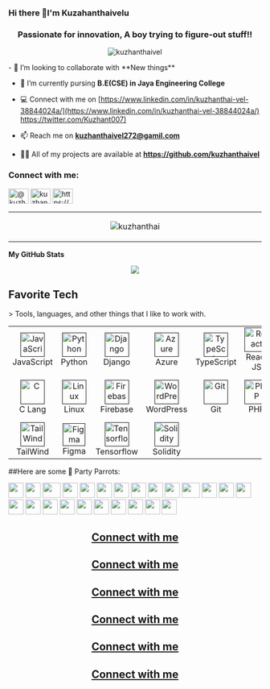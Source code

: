 ### Hi there 👋I'm Kuzahanthaivelu
<h3 align="center">Passionate for innovation, A boy trying to figure-out stuff!!</h3>

<p align="center"> <img src="https://komarev.com/ghpvc/?username=kuzhanthaivel&label=Profile%20views&color=0e75b6&style=flat" alt="kuzhanthaivel" /> </p>
- 👯 I’m looking to collaborate with **New things**

- 🌱 I’m currently pursing **B.E(CSE) in Jaya Engineering College**

- 💻 Connect with me on [https://www.linkedin.com/in/kuzhanthai-vel-38844024a/](https://www.linkedin.com/in/kuzhanthai-vel-38844024a/)   [https://twitter.com/Kuzhant007)](https://twitter.com/Kuzhant007)

- 📫 Reach me on **kuzhanthaivel272@gamil.com**

- 👨‍💻 All of my projects are available at **https://github.com/kuzhanthaivel**



<!--
**kuzhanthaivel/kuzhanthaivel** is a ✨ _special_ ✨ repository because its `README.md` (this file) appears on your GitHub profile.

Here are some ideas to get you started:

- 🔭 I’m currently working on ...
- 🌱 I’m currently learning ...
- 👯 I’m looking to collaborate on ...
- 🤔 I’m looking for help with ...
- 💬 Ask me about ...
- 📫 How to reach me: ...
- 😄 Pronouns: ...
- ⚡ Fun fact: ...
-->
<h3 align="left">Connect with me:</h3>
<p align="left">
<a href="https://twitter.com/Kuzhant007" target="blank"><img align="center" src="https://raw.githubusercontent.com/rahuldkjain/github-profile-readme-generator/master/src/images/icons/Social/twitter.svg" alt="@kuzhant007" height="30" width="40" /></a>
<a href="https://www.linkedin.com/in/kuzhanthai-vel-38844024a/" target="blank"><img align="center" src="https://raw.githubusercontent.com/rahuldkjain/github-profile-readme-generator/master/src/images/icons/Social/linked-in-alt.svg" alt="kuzhanthai" height="30" width="40" /></a>
<a href="https://www.facebook.com/profile.php?id=100068795503472" target="blank"><img align="center" src="https://raw.githubusercontent.com/rahuldkjain/github-profile-readme-generator/master/src/images/icons/Social/facebook.svg" alt="https://www.facebook.com/profile.php?id=100068795503472" height="30" width="40" /></a>

</p>










<table align="center">
  <tr>
    <td align="center" width="1000">
<p><img align="center" src="https://github-readme-stats.vercel.app/api/top-langs?username=kuzhanthaivel&show_icons=true&locale=en&layout=compact" alt="kuzhanthai" /></p>
</table>
<b>My GitHub Stats</b>
<p align="center",width:98%>
<a href="http://www.github.com/kuzhanthaivel"><img src="https://github-readme-streak-stats.herokuapp.com/?user=kuzhanthaivel&stroke=ffffff&background=1c1917&ring=0891b2&fire=0891b2&currStreakNum=ffffff&currStreakLabel=0891b2&sideNums=ffffff&sideLabels=ffffff&dates=ffffff&hide_border=true" /></a>
</p>




<h2 align="left" id="">Favorite Tech</h2>
> Tools, languages, and other things that I like to work with.

<table align="center">
  <tr>
    <td align="center" width="96">
      <a href="">
        <img src="https://upload.wikimedia.org/wikipedia/commons/thumb/9/99/Unofficial_JavaScript_logo_2.svg/1024px-Unofficial_JavaScript_logo_2.svg.png" width="48" height="48" alt="JavaScript" />
      </a>
      <br>JavaScript
    </td>
    <td align="center" width="96">
      <a href="">
        <img src="https://upload.wikimedia.org/wikipedia/commons/thumb/c/c3/Python-logo-notext.svg/1200px-Python-logo-notext.svg.png" width="48" height="48" alt="Python" />
      </a>
      <br>Python
    </td>
    <td align="center" width="96">
      <a href="">
        <img src="https://cdn.worldvectorlogo.com/logos/django.svg" width="48" height="48" alt="Django" />
      </a>
      <br>Django
    </td>
    <td align="center" width="96">
      <a href="">
        <img src="https://i.ibb.co/jDGr3z0/azure-removebg-preview.png" width="48" height="48" alt="Azure" />
      </a>
      <br>Azure
    </td>
    <td align="center" width="96">
      <a href="">
        <img src="https://upload.wikimedia.org/wikipedia/commons/thumb/4/4c/Typescript_logo_2020.svg/1200px-Typescript_logo_2020.svg.png" width="48" height="48" alt="TypeScript" />
      </a>
      <br>TypeScript
    </td>
    <td align="center" width="96">
      <a href="">
        <img src="https://brandlogos.net/wp-content/uploads/2020/09/react-logo.png" width="48" height="48" alt="React" />
      </a>
      <br>React JS
    </td>
    <td align="center" width="96">
      <a href="">
        <img src="https://cdn.worldvectorlogo.com/logos/bootstrap-4.svg" width="48" height="48" alt="Bootstrap" />
      </a>
      <br>Bootstrap
    </td>
    <td align="center" width="96">
      <a href="">
        <img src="https://upload.wikimedia.org/wikipedia/commons/thumb/d/d9/Node.js_logo.svg/590px-Node.js_logo.svg.png" width="48" height="48" alt="Node JS" />
      </a>
      <br>Node JS
    </td>
     <td align="center" width="96"> 
      <a href="" >
        <img src="https://w7.pngwing.com/pngs/956/695/png-transparent-mongodb-original-wordmark-logo-icon-thumbnail.png" width="48" height="48" alt="Mongo DB" />
      </a>
      <br>MongoDB
    </td>
  </tr>
  
  <tr>
    <td align="center" width="96"> 
      <a href="" >
        <img src="https://img.icons8.com/color/452/c-programming.png" width="48" height="48" alt="C" />
      </a>
      <br>C Lang
    </td>
    <td align="center" width="96">
      <a href="" >
        <img src="https://camo.githubusercontent.com/d7574156c7a1844d3c2907bae0e76254cca759290c08e08a6ef2bd7543c8c0ca/68747470733a2f2f692e6962622e636f2f737331374b47302f63376238313133323437666563643833626439623565643562643366333464352d72656d6f766562672d707265766965772e706e67" width="48" height="48" alt="Linux" />
      </a>
      <br>Linux
    </td>
    <td align="center" width="96">
      <a href="">
        <img src="https://4.bp.blogspot.com/-rtNRVM3aIvI/XJX_U07Z-II/AAAAAAAAJXY/YpdOo490FTgdKOxM4qDG-2-EzcNFAWkKACK4BGAYYCw/s1600/logo%2Bfirebase%2Bicon.png" width="48" height="48" alt="Firebase" />
      </a>
      <br>Firebase
    </td>
    <td align="center"  width="96">
      <a href="">
        <img src="https://upload.wikimedia.org/wikipedia/commons/thumb/9/98/WordPress_blue_logo.svg/480px-WordPress_blue_logo.svg.png" width="48" height="48" alt="WordPress" />
      </a>
      <br>WordPress
    </td>
    <td align="center" width="96">
      <a href="" >
        <img src="https://upload.wikimedia.org/wikipedia/commons/thumb/3/3f/Git_icon.svg/1200px-Git_icon.svg.png" width="48" height="48" alt="Git" />
      </a>
      <br>Git
    </td>
    <td align="center" width="96">
      <a href="" >
        <img src="https://i.ibb.co/LzmYpDX/146-1466902-php-logo-png-transparent-php-logo-png-png-removebg-preview.png" width="48" height="48" alt="PHP" />
      </a>
      <br>PHP
    </td>
        <td align="center" width="96"> 
      <a href="" >
        <img src="https://cdn.worldvectorlogo.com/logos/redux.svg" width="48" height="48" alt="Redux" />
      </a>
      <br>Redux
    </td>
          <td align="center" width="96"> 
      <a href="" >
        <img src="https://cdn.worldvectorlogo.com/logos/next-js.svg" width="48" height="48" alt="Next JS" />
      </a>
      <br>Next JS
    </td>
             <td align="center" width="96"> 
      <a href="" >
        <img src="https://brandeps.com/logo-download/G/Google-Cloud-logo-vector-01.svg" width="48" height="48" alt="Google Cloud" />
      </a>
      <br>G Cloud
    </td>
  </tr>
   <tr>
    <td align="center" width="96">
      <a href="">
        <img src="https://upload.wikimedia.org/wikipedia/commons/thumb/d/d5/Tailwind_CSS_Logo.svg/2048px-Tailwind_CSS_Logo.svg.png" width="48" height="48" alt="TailWind" />
      </a>
      <br>TailWind
    </td>
    <td align="center" width="96">
      <a href="">
        <img src="https://upload.wikimedia.org/wikipedia/commons/3/33/Figma-logo.svg" width="45" height="45" alt="Figma" />
      </a>
      <br>Figma
    </td>
    <td align="center" width="96">
      <a href="">
        <img src="https://upload.wikimedia.org/wikipedia/commons/thumb/2/2d/Tensorflow_logo.svg/1200px-Tensorflow_logo.svg.png" width="48" height="48" alt="Tensorflow" />
      </a>
      <br>Tensorflow
    </td>
    <td align="center" width="96">
      <a href="">
        <img src="https://cdn.icon-icons.com/icons2/2107/PNG/512/file_type_solidity_icon_130156.png" width="48" height="48" alt="Solidity" />
      </a>
      <br>Solidity
    </td>
 
  </tr>
    
</table>






##Here are some 🦜 Party Parrots:

<div>
    <img src="https://cultofthepartyparrot.com/parrots/hd/githubparrot.gif" width="30" height="30"/>
    <img src="https://cultofthepartyparrot.com/flags/hd/indiaparrot.gif" width="30" height="30"/>
    <img src="https://cultofthepartyparrot.com/parrots/asyncparrot.gif" width="36" height="30"/>
    <img src="https://cultofthepartyparrot.com/parrots/hd/exceptionallyfastparrot.gif" width="30" height="30"/>
    <img src="https://cultofthepartyparrot.com/parrots/hd/60fpsparrot.gif" width="30" height="30"/>
    <img src="https://cultofthepartyparrot.com/parrots/hd/jumpingparrot.gif" width="30" height="30"/>
    <img src="https://cultofthepartyparrot.com/parrots/hd/opensourceparrot.gif" width="30" height="30"/>
    <img src="https://cultofthepartyparrot.com/parrots/hd/dealwithitnowparrot.gif" width="30" height="30"/>
    <img src="https://cultofthepartyparrot.com/parrots/hd/hypnoparrotlight.gif" width="30" height="30"/>
    <img src="https://cultofthepartyparrot.com/parrots/databaseparrot.gif" width="30" height="30"/>
    <img src="https://cultofthepartyparrot.com/parrots/fixparrot.gif" width="36" height="30"/>
    <img src="https://cultofthepartyparrot.com/parrots/hd/laptop_parrot.gif" width="30" height="30"/>
    <img src="https://cultofthepartyparrot.com/parrots/hd/spinningparrot.gif" width="30" height="30"/>
    <img src="https://cultofthepartyparrot.com/parrots/hd/levitationparrot.gif" width="30" height="30"/>
    <img src="https://cultofthepartyparrot.com/parrots/hd/meldparrot.gif" width="30" height="30"/>
    <img src="https://cultofthepartyparrot.com/parrots/slomoparrot.gif" width="30" height="30"/>
    <img src="https://cultofthepartyparrot.com/parrots/hd/moonwalkingparrot.gif" width="30" height="30"/>
    <img src="https://cultofthepartyparrot.com/parrots/hd/stableparrot.gif" width="30" height="30"/>
    <img src="https://cultofthepartyparrot.com/parrots/hd/scienceparrot.gif" width="30" height="30"/>
    <img src="https://cultofthepartyparrot.com/parrots/hd/pirateparrot.gif" width="30" height="30"/>
    <img src="https://cultofthepartyparrot.com/parrots/hd/footballparrot.gif" width="30" height="30"/>
    <img src="https://cultofthepartyparrot.com/parrots/hd/illuminatiparrot.gif" width="30" height="30"/>
    <img src="https://cultofthepartyparrot.com/parrots/hd/hypnoparrotdark.gif" width="30" height="30"/>
    <img src="https://cultofthepartyparrot.com/parrots/hd/mustacheparrot.gif" width="30" height="30"/>
</div>


<div align="center">
    <a href="https://connect-two-phi.vercel.app/" >
        <h2>Connect with me</h2>
    </a>
</div><div align="center">
    <a href="https://connect-two-phi.vercel.app/" >
        <h2>Connect with me</h2>
    </a>
</div><div align="center">
    <a href="https://connect-two-phi.vercel.app/" >
        <h2>Connect with me</h2>
    </a>
</div><div align="center">
    <a href="https://connect-two-phi.vercel.app/" >
        <h2>Connect with me</h2>
    </a>
</div><div align="center">
    <a href="https://connect-two-phi.vercel.app/" >
        <h2>Connect with me</h2>
    </a>
</div><div align="center">
    <a href="https://connect-two-phi.vercel.app/" >
        <h2>Connect with me</h2>
    </a>
</div>
